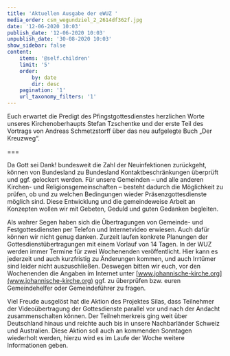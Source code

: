```yaml
---
title: 'Aktuellen Ausgabe der eWUZ '
media_order: csm_wegundziel_2_2614df362f.jpg
date: '12-06-2020 10:03'
publish_date: '12-06-2020 10:03'
unpublish_date: '30-08-2020 10:03'
show_sidebar: false
content:
    items: '@self.children'
    limit: '5'
    order:
        by: date
        dir: desc
    pagination: '1'
    url_taxonomy_filters: '1'
---
```


Euch erwartet die Predigt des Pfingstgottesdienstes herzlichen Worte unseres Kirchenoberhaupts Stefan Tzschentke und der erste Teil des Vortrags von Andreas Schmetzstorff über das neu aufgelegte Buch „Der Kreuzweg“.

===

Da Gott sei Dank! bundesweit die Zahl der Neuinfektionen zurückgeht, können von Bundesland zu Bundesland Kontaktbeschränkungen überprüft und ggf. gelockert werden. Für unsere Gemeinden – und alle anderen Kirchen- und Religionsgemeinschaften – besteht dadurch die Möglichkeit zu prüfen, ob und zu welchen Bedingungen wieder Präsenzgottesdienste möglich sind. Diese Entwicklung und die gemeindeweise Arbeit an Konzepten wollen wir mit Gebeten, Geduld und guten Gedanken begleiten.

Als wahrer Segen haben sich die Übertragungen von Gemeinde- und Festgottesdiensten per Telefon und Internetvideo erwiesen. Auch dafür können wir nicht genug danken. Zurzeit laufen konkrete Planungen der Gottesdienstübertragungen mit einem Vorlauf von 14 Tagen. In der WUZ werden immer Termine für zwei Wochenenden veröffentlicht. Hier kann es jederzeit und auch kurzfristig zu Änderungen kommen, und auch Irrtümer sind leider nicht auszuschließen. Deswegen bitten wir euch, vor den Wochenenden die Angaben im Internet unter [www.johannische-kirche.org](www.johannische-kirche.org) ggf. zu überprüfen bzw. euren Gemeindehelfer oder Gemeindeführer zu fragen.

Viel Freude ausgelöst hat die Aktion des Projektes Silas, dass Teilnehmer der Videoübertragung der Gottesdienste parallel vor und nach der Andacht zusammenschalten können. Der Teilnehmerkreis ging weit über Deutschland hinaus und reichte auch bis in unsere Nachbarländer Schweiz und Australien. Diese Aktion soll auch an kommenden Sonntagen wiederholt werden, hierzu wird es im Laufe der Woche  weitere Informationen geben.
